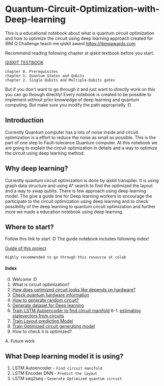 # Quantum-Circuit-Optimization-with-Deep-learning
This is a educational notebook about what is quantum circuit optimization and how to optimize the circuit using deep learning approach created for IBM Q Challenge teach me qiskit award
https://ibmqawards.com

Recommend reading following chapter at qiskit textbook before you start. 

[QISKIT TESTBOOK](https://community.qiskit.org/textbook/preface.html)

```
chapter 0. Prerequisites
chapter 1. Quantum States and Qubits 
chapter 2. Single Qubits and Multiple-Qubits gates
```
But if you don't want to go through it and just want to directly work on this you can go through directly! Every notebook is created to be possible to implement without prior knowledge of deep learning and quantum computing. But make sure you modify the path appropriatly :D

## Introduction
Currently Quantum computer has a lots of noise inside and circuit optimization is a effort to reduce the noise as small as possible. This is the part of one step to Fault-tolerance Quantum computer. At this notebook we are going to explain the circuit optimization in details and a way to optimize the circuit using deep learning method.

## Why deep learning?
Currently quantum circuit optimization is done by qiskit transpiler. It is using graph data structure and using A* search to find the optimized the layout and a way to swap qubits. There is few approach using deep learning model. The give a guide line for Deep learning workers to encourage the participate to the circuit optimization using deep learning and to check possibility of the deep learning to quantum circuit optimization and further more we made a education notebook using deep learning.

## Where to start?
Follow this link to start :D The guide notebook includes following index!

[Guide of this project](https://colab.research.google.com/drive/1PRtKv2vY2yKl4pDYQ9M2kcpkQ0lvdJnM)

`Highly recommended to go through this resource at colab`

#### Index
0. Welcome :D
1. What is circuit optimization?
2. [How does optimized circuit looks like depends on hardware?](https://colab.research.google.com/drive/150ZR9zoIf8XBFpLM9IXAr6rhkSOcScpU)
3. [Check quantum hardware information](https://colab.research.google.com/drive/1m-bRNeopa6mToCv01wy3_LyjQTYZ6Nap)
4. [How to generate random circuit?](https://colab.research.google.com/drive/1AD5sX89YILQTAsL8Go2IOYXSFx_hEIaS)
5. [Generate dataset for Deep learning](https://colab.research.google.com/drive/1n_zwBDY8UyXgpQedz8sHVXAjgYcGwN91)
6. [Train LSTM Autoencoder to find circuit manifold](https://colab.research.google.com/drive/1jcYs0p-XZCoSlnf2j8nwzYeiRKL-aBpJ)
6-1. [estimating statevectors from circuits](https://colab.research.google.com/github/IllgamhoDuck/Quantum-Circuit-Optimization-with-Deep-learning/blob/master/estimating_statevectors_from_circuits.ipynb#scrollTo=3C-DO9zfCWm1)
7. [Train Layout predicting Model](https://colab.research.google.com/drive/1EeWubYnIIkIdkq-5XNMZ68WXw9i1SMIc)
8. [Train Optimized circuit generating model](https://colab.research.google.com/drive/1--9oFkHl7efT0fI9s1JkrBE1uwczt3YU)
9. How to check it is optimized?

A. Future work

## What Deep learning model it is using?
1. LSTM Autoencoder - `Find circuit manifold`
2. LSTM Encoder DNN - `Predict the layout`
3. LSTM seq2seq - `Generate Optimized quantum circuit`
